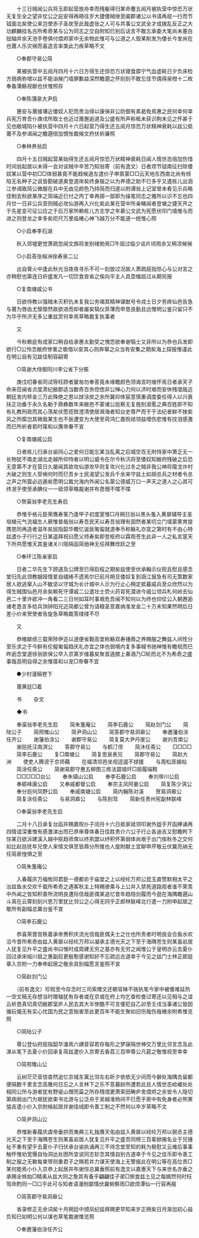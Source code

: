 <!-- { "loadSidebar": true } -->
　　十三日贼闻公兵将玉即起营放舟幸而残躯得归某命蹇五阅月被执营中惊恐万状无复生全之望非仗公之庇安得再晤往岁大捷倭贼继至阖郡诸公以书请再屈一行而节钺面北矣使公来岂使赤子圣炭至此哉虚张之人可与共事公文武全才成拨乱反正之大功麒麟挂名古所希奇某与公为同志之交自附知巳别后话言不敢忘承委大笔尚未塞白拙轴并余天池手卷俱付煨烬家中无余物此惟可与公道之人毁某削发为倭长今发尚在也莆人乐灾祸而喜造言率类此力疾草略不文 

　　○奉郡守易公简 

　　某被执营中五阅月四月十六日方得生还惊恐万状寝食靡宁气血虚耗日夕负床检方弱病弥增以兹不能诣候门墙罪歉益深然瞻遡之怀刻刻不敢忘佳节偶得泉柑十二枚奉备蒲觞视献也伏惟照存 

　　○奉陈蒲泉大尹启 

　　惠安与莆接壤近倭奴人犯而贵治得以康保非公防御有素曷免焉惠之民何幸何幸兵宪万育吾仆庚戌所取士也近过莆邂逅道及公盛有所声称秪未获识荆未见之怀甚于见也敝城陷仆被执营中四月十六日起营乃得生还五阅月惊恐万状精神衰耗以兹公抵莆不及参谒闻之瞻遡倍加惆怅裁候文府伏祈廉照 

　　○奉林养翁启 

　　四月十五日贼起营某始得生还五阅月惊恐万状精神衰耗日闻人情世态倍加伤惜时间翁起居以未得一会对谈贼中辛苦乃知翁寄（前有逸文）日者烦节钺南征扫除倭奴某以营中初□□体弱甚竟不能趋候道左遣价子申禀蒙□□云天地东西南北尚有倾陷无名种子之说皆勘破道奥登道岸矣终身服之以为养德之助不巳多乎又遣栋儿出涵江参谒致简公微服在兵中无由见颜色乃持简而归遂以附谭翁上记室曾未肴见示兵略佳制去秋欲某序之简端近巳付之丙丁幸再掷一部即为操笔同志之雅所以识不忘也四月廿一日非公兵至则贼必攻仙游再入兴化矣此某在营中所亲睹闻者登塘之捷天开之于先星变可征公应之于后万家所赖栋儿方志学之年慕公文武为宪愿伏叩门墙惟与而进之则登龙之幸多矣咫尺万里临楮心神飞越万分不能道一统惟心照 

　　○小启奉李石湖 

　　秋入郊墟更觉萧疏忽闻文旆将发别绪勃焉□午屈过临少谈片顷雨余又稍凉候候 

　　○小启荅张榕洲徐寿泉二公 

　　出自膏火中逢此秋光当夜夜寻乐不可一刻放过况故人萧疏屈指惊心与公对言之亦稍慰也第连日疥盛发凡一切饮食皆省之俟向平主人具壶榼屈过从期另报 

　　○复南塘戚公书 

　　日欲侍教以强贼未灭积仇未复我公务竭其精神谋猷号令戎士日夕劳瘁仙邑告急与莆为唇齿尤懔懔然故欲进而却者屡矣犒仪菲薄而申恳良勤且远惟明公鉴只留只不为华乎所济无多公重兹赏何幸焉草略裁复执事者 

　　又 

　　今秋赖庇有成家口稍自给承惠太勤受之愧恧欲奉谢犒士又非所以为恭也兵发即欲行□公怜念敝府惨害之极借以安其心则奔窜之众当有安集之期矣海上探报惟谨此在明公自有见跋佳制容嗣寄 

　　○简谢大侍御同川李公省下分赈 

　　庚戊叨春省同试辱枉顾者屡匆勿奉荅竟未缘瞻颜色领诲言时维怀焉日者承天子命来莅闽省贞度肃纪敝郡适当数奇百务倥偬非公殚心力何以济时艰而安休残氓哉近朝廷发内帑金三万此殊绝之恩以捄涂炭之余所冀仰体宸意慎重调度委任得人以兴衰扶正功垂于永久名勒于鼎彝数年来敝邑不蒙诸公廵察无复旌别淑慝之典百姓即不知有礼教刑政而其心荡矣伏愿揽辔澄清使居濒海者知台史尊严而于于法纪者鲜不挫矣风之所縻岂其微哉某生也不辰遭变为大使至荷鸿仁嘉贶祗领益增伤悲惟有抆泪感激而巳所祈者若时葆和以膺帝眷不宣 

　　○复南塘戚公启 

　　日者栋儿归承台谕同心之爱何日能忘某当乱离之后城空百无附恃家中萧乏无一长物犹不南走湖北走越所仰恃者以明公威令在尔今秋汛将至倭奴知敝府残破之后恐无意第不才在营日久屡闻其欲攻仙游攻毕则复攻兴化过冬之贼非我公神将麾戈许村大破之则生人受祸何时而巳吾乡士民渴望公发兵千余来守兹土如胡总兵之材者令总之声之所震必远遁矣愿明公裁允海内外闻公名蒙公德威万口一声天之道人之心其可终冺乎使至承腆仪一一祗领草略裁谢并布恳悃不喋不喋 

　　○贺渠翁李老先生寿启 

　　恭惟乎格元臣荣膺寿箓乃逢甲子初度寔惟□月朔日翁以黑头蚤入黄扉辅导主圣培植元气流福生人厥惟普哉翁以寿吾民天以寿吾翁理有固然者某叨立门墙蒙熏育提携恩同再造者滋年矣屈指韶华瞻忆诞辰匍匐就道奉币称觞礼亦宜之第时有不由心特兹遣仆子行行之日某遥拜祝曰愿父师寿矣即登枢府以霖雨苍生此非一人之私言寔天下所共愿惟天其鉴诸关川阻隔函简驰神无任拜舞欣跃之至 

　　○奉环江陈亲家启 

　　日者二华先生下顾道及公牌至巳得启程之期矣兹使至伏承翰示仪贶且慰且感念堂归先此领教姻娅情爱自缱绻不遗焉尔巳前月朔旦倭奴复到涵江报急有司无策数家居人欲逃窜入山不敏坚以守城为长计城中人示为行止心稍定抵暮戚兵至众欣然以为得生贼围仙邑月余矣赖死守谭戚二公遣壮士赍火药冐死潜进今戚公领兵札何岭去仙邑二十里许欲冲一角看二三日何如耳时事艰危吾闽不知何以为终也仰仗公入朝邂逅诸老恳言多给兵饷钟阳兄近简都公曾为请粮圣意嘉纳准发金二十万未知果然明后日差小价来贺使者告旋急草略裁答缕缕不尽 

　　又 

　　恭帷献绩三载荣陟伊迩以道便省觐高堂称觞双寿锺鼎之养赐服之舞兹人间性分至乐求之于今鲜有伦儗匍匐趋庆礼亦宜之体也弱境内复多事椷书驰神惟有瞻祝而巳昨逅念堂道徐翁欲保公早入京第岁维暮矣聚首遶膝上春酒乃□轮而北不为希奇之盛事哉高明自得之余惟葆和以宠□帝眷不宜 

　　●少村漫稿卷下 

　　莆黄廷□着 

　　书 
　　杂文 

　　◆书 

　　奉渠翁李老先生启 
　　简朱箑庵公 
　　简李石鹿公 
　　简赵剑门公 
　　简陆公子 
　　简邢雉山公 
　　简尹洞山公 
　　简答郡守易洞皋公 
　　奉邀藩伯涂任齐公 
　　谢藩伯涂公 
　　谢郡守易公 
　　简复莫大尹丹崖公 
　　谢刘吾南公 
　　谢廵抚汪南溟公 
　　答郡守易公 
　　与鹤汀侄 
　　简沐任斋公 
　　□□□□ 
　　简李石鹿公 
　　复□南塘公 
　　简复思泉表兄 
　　简郡守易公 
　　简赵大洲 
　　使吏人腾谤于京师藉 
　　在福清邻邑坐视逗遛不捄援 
　　与周松厓揭帖 
　　简涂任斋公 
　　简谢易郡守惠五柳图三练法碧琅玕□扇履端鞋 
　　□□□□□台公 
　　奉朱镇山公启 
　　奉李石鹿公启 
　　奉刘带川公启 
　　奉砺峰康公启 
　　又奉戚都督公启 
　　奉宗主凤阿姜公启 
　　简复陈少淇公 
　　奉分廵何凤野公启 
　　奉戚南塘公启 
　　简内翰陈对溪 
　　贺易洞皋公 
　　简复涂任斋公 
　　与易洞皋公 
　　与陈别驾 
　　简新任贵州宪副林联峰 

　　○奉渠翁李老先生启 

　　二月十八日承复台函并赐嘉贶仆子闰月十六日抵家祗领叩谢外盥手开函捧诵再四情谊深重惟有感激涕出而巳恭审尊体春日佳胜贵介六公子行止各迪吉又慰瞻盻下悰某日欲泝建溪入越中抠趋师席以终夙盟以纾积怀第弱体尚艰于出门俟秋冬之交何如比赵廵抚年兄使人来情文俱至皆鼎分所推也人旋附献土宜聊申芹敬云伏冀亮纳无任简亵惶惧之至 

　　○简朱箑庵公 

　　入春履庆万福攸同君臣一德都俞于庙堂之上以经纶万邦公昆玉直赞默相太平之治兹鱼水交欢千载所希奇之遇客秋主上特赐骖乘与上公并入禁苑道路观者谁不荣羡中外闻之皆知积善所流明良遭际信哉匪偶某追忆昔年趋陪剑履而今逖在海隅瞻遡山斗真在云霄刻刻兴思万里犹比邻公之心得无同乎正郎林联峰北行遣一力附申起居之敬所有副幅总冀台鉴不宣 

　　○简李石鹿公 

　　恭喜荣晋宫秩嘉承帝赉积庆流光信哉匪偶夫士之仕也所贵者时明良会合鱼水欢洽今昔所希奇由兹入黄扉以经纶万邦以凝承主德光天之下至于海隅苍生则某虽岩居人犹复见升平之盛尚书曰惟时成周建无穷之基亦有无穷之闻惟公于皇明亦云去夏仆回过承宋缎川扇之惠副启更殷懃感谢知好不忘疏远古道幸于今见之兹门士林正郎烶章入京附一力奉申起居之敬余具别幅愿言鉴照不宣 

　　○简赵剑门公 

　　（前有逸文）珍贶至今存念时三司索赠文还朝冐昧不揣执笔今家中被倭难延热一空文稿无存想当时赠轴犹有存者或在京或在府上均乞查检誊过寄还以见相与之谊云祈恳真切真切敝郡室庐人民去其大半惨酷不可言倭犯自乙卯至壬戌当事诸公皆因循玩愒无有实心忧国为民之意贻害至此更百年不能生聚如旧伤哉伤哉楮余附希惟览照 

　　○简陆公子 

　　尊公登仙府屈指韶华溘焉六禩音容若存每形之梦寐隔世神交万里比邻言念及此涕从笔下去夏小价回承复简兹遣价入京寄去香荔三百申尊公凡筵之敬惟视至幸幸 

　　○简邢雉山公 

　　云树茫茫音信杳然追忆京城东寓比邻左右昕夕依依无少间而今僻处海隅去留都便隔数千里言念高雅何日忘之人言林下之乐不意暮龄所遭若此且人情世态崄巇处处相同公所与游者犹有野叟山僧而菑之所存残氓更萧索田畴庐舍煨烬之余皆令人隐切第病弱出门为艰犹欲束书北游与公泛舟于吴越淮杨间不巳愿乎房中有免身者必熊罴恊吉遣小价入京附候起居并谢佳绒即令善工制之不然何以卒岁草略不文 

　　○简尹洞山公 

　　恭惟新春履庆虞帝垂拱而夷典三礼独膺天佑由兹入黄扉以经纶万邦以弼丞主德光天之下至于海隅苍生则某虽岩居人犹复见升平之盛吾同榜三百辈掀揭名业于兄锺祉不重有望乎去夏仆子归伏承台谕执诵再三不待念堂至知的耗为极慰又云难后事事触怀惟劝宽慑自怡洞达处困所宜说同志轸念其情自别古道幸于今见之佳币即令善工制之服之无斁每束带则重君子之赐若并力谋天使海上无警报此在明公等在高位责□某何能焉小仆入京恭上起居并布谢悰总冀垂照前有逸文以嘉惠天下与来世名亦垂之承赐全帙始□精奥从兹大同之詹其有备乎翩翩佳子弟□旅食兹土见之每嫣然何时枉驾命酌同一□口乎此可与知者语漫附鄙情伏冀俯察雨□欲烦潭仙一行容再报 

　　○简答郡守易洞皋公 

　　省录修正无余词矣十月朔廷中颁凤纪兹拜赐更早知来岁正朔矣日月渐加初心益负知巳如明公何以谋也草笔裁谢惟览照 

　　○奉邀藩伯涂任齐公 

